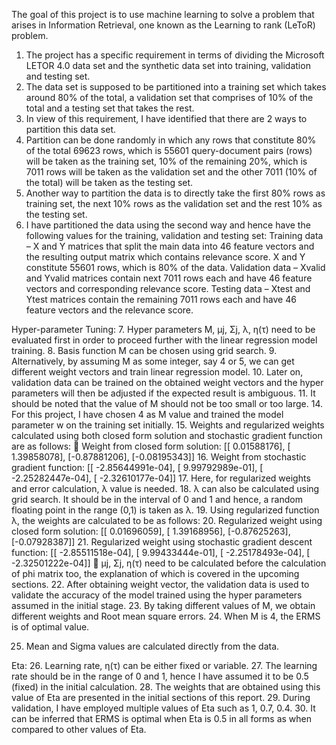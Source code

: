 The goal of this project is to use machine learning to solve a problem that arises in Information Retrieval, one known as the Learning to rank (LeToR) problem. 

1. The project has a specific requirement in terms of dividing the Microsoft LETOR 4.0 data set and the synthetic data set into training, validation and testing set.
2. The data set is supposed to be partitioned into a training set which takes around 80% of the total, a validation set that comprises of 10% of the total and a testing set that takes the rest.
3. In view of this requirement, I have identified that there are 2 ways to partition this data set.
4. Partition can be done randomly in which any rows that constitute 80% of the total 69623 rows, which is 55601 query-document pairs (rows) will be taken as the training set, 10% of the remaining 20%, which is 7011 rows will be taken as the validation set and the other 7011 (10% of the total) will be taken as the testing set.
5. Another way to partition the data is to directly take the first 80% rows as training set, the next 10% rows as the validation set and the rest 10% as the testing set.
6. I have partitioned the data using the second way and hence have the following values for the training, validation and testing set:
   Training data – X and Y matrices that split the main data into 46 feature vectors and the resulting output matrix which contains relevance score. X and Y constitute 55601 rows, which is 80% of the data.
  Validation data – Xvalid and Yvalid matrices contain next 7011 rows each and have 46 feature vectors and corresponding relevance score.
  Testing data – Xtest and Ytest matrices contain the remaining 7011 rows each and have 46 feature vectors and the relevance score.

Hyper-parameter Tuning:
7.  Hyper parameters M, μj, Σj, λ, η(τ) need to be evaluated first in order to proceed further with the linear regression model training.
8. Basis function M can be chosen using grid search.
9. Alternatively, by assuming M as some integer, say 4 or 5, we can get different weight vectors and train linear regression model.
10. Later on, validation data can be trained on the obtained weight vectors and the hyper parameters will then be adjusted if the expected result is ambiguous.
11. It should be noted that the value of M should not be too small or too large.
14. For this project, I have chosen 4 as M value and trained the model parameter w on the training set initially.
15. Weights and regularized weights calculated using both closed form solution and stochastic gradient function are as follows:  Weight from closed form solution:
  [[ 0.01588176],
  [ 1.39858078],
  [-0.87881206],
  [-0.08195343]]
16. Weight from stochastic gradient function: [[ -2.85644991e-04], [ 9.99792989e-01], [ -2.25282447e-04], [ -2.32610177e-04]]
17. Here, for regularized weights and error calculation, λ value is needed.
18. λ can also be calculated using grid search. It should be in the interval of 0 and 1 and hence, a random floating point in the range (0,1) is taken as λ.
19. Using regularized function λ, the weights are calculated to be as follows:
20. Regularized weight using closed form solution: [[ 0.01696059], [ 1.39168956], [-0.87625263], [-0.07928387]]
21. Regularized weight using stochastic gradient descent function: [[ -2.85511518e-04], [ 9.99433444e-01], [ -2.25178493e-04], [ -2.32501222e-04]]  μj, Σj, η(τ) need to be calculated before the calculation of phi matrix too, the explanation of which is covered in the upcoming sections.
22. After obtaining weight vector, the validation data is used to validate the accuracy of the model trained using the hyper parameters assumed in the initial stage.
23. By taking different values of M, we obtain different weights and Root mean square errors.
24. When M is 4, the ERMS is of optimal value.

25. Mean and Sigma values are calculated directly from the data.

Eta:
26. Learning rate, η(τ) can be either fixed or variable.
27. The learning rate should be in the range of 0 and 1, hence I have assumed it to be 0.5 (fixed) in the initial calculation.
28. The weights that are obtained using this value of Eta are presented in the initial sections of this report.
29. During validation, I have employed multiple values of Eta such as 1, 0.7, 0.4.
30. It can be inferred that ERMS is optimal when Eta is 0.5 in all forms as when compared to other values of Eta.
